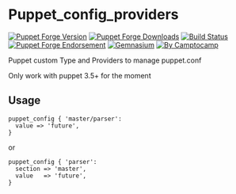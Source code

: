 Puppet_config_providers
=======================

[![Puppet Forge Version](http://img.shields.io/puppetforge/v/camptocamp/puppet_config_providers.svg)](https://forge.puppetlabs.com/camptocamp/puppet_config_providers)
[![Puppet Forge Downloads](http://img.shields.io/puppetforge/dt/camptocamp/puppet_config_providers.svg)](https://forge.puppetlabs.com/camptocamp/puppet_config_providers)
[![Build Status](https://img.shields.io/travis/camptocamp/puppet-puppet_config_providers/master.svg)](https://travis-ci.org/camptocamp/puppet-puppet_config_providers)
[![Puppet Forge Endorsement](https://img.shields.io/puppetforge/e/camptocamp/puppet_config_providers.svg)](https://forge.puppetlabs.com/camptocamp/puppet_config_providers)
[![Gemnasium](https://img.shields.io/gemnasium/camptocamp/puppet-puppet_config_providers.svg)](https://gemnasium.com/camptocamp/puppet-puppet_config_providers)
[![By Camptocamp](https://img.shields.io/badge/by-camptocamp-fb7047.svg)](http://www.camptocamp.com)

Puppet custom Type and Providers to manage puppet.conf

Only work with puppet 3.5+ for the moment

Usage
-----

```puppet
puppet_config { 'master/parser':
  value => 'future',
}
```

or

```puppet
puppet_config { 'parser':
  section => 'master',
  value   => 'future',
}
```
